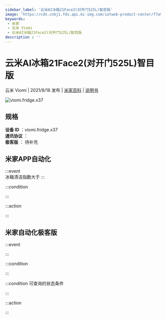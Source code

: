 ```yaml
---
sidebar_label: '云米AI冰箱21Face2(对开门525L)智目版'
image: 'https://cdn.cnbj1.fds.api.mi-img.com/iotweb-product-center/f7a9cd9688cb81411eaae6a5dc9b1509_1627034187680.png?GalaxyAccessKeyId=AKVGLQWBOVIRQ3XLEW&Expires=9223372036854775807&Signature=1GCPt0z+9W34oxiLFYOeYqMvdD0='
keywords: 
 - 米家
 - 云米 Viomi
 - 云米AI冰箱21Face2(对开门525L)智目版
description : ''
---
```

# 云米AI冰箱21Face2(对开门525L)智目版

云米 Viomi | 2021/8/18 发布 | [米家百科](https://home.mi.com/webapp/content/baike/product/index.html?model=viomi.fridge.x37) | [说明书](https://home.mi.com/views/introduction.html?model=viomi.fridge.x37&region=cn)

![viomi.fridge.x37](https://cdn.cnbj1.fds.api.mi-img.com/iotweb-product-center/f7a9cd9688cb81411eaae6a5dc9b1509_1627034187680.png?GalaxyAccessKeyId=AKVGLQWBOVIRQ3XLEW&Expires=9223372036854775807&Signature=1GCPt0z+9W34oxiLFYOeYqMvdD0=)

## 规格  
> 
**设备 ID** ：viomi.fridge.x37  
**通讯协议** ：  
**极客版**  ： 待补充 


## 米家APP自动化  

:::event  
冰箱清洁指数大于
:::

:::condition  

:::

:::action   

:::

## 米家自动化极客版  

:::event  

:::

:::condition  

:::

:::condition 可查询的状态条件  

:::

:::action  

:::

        
